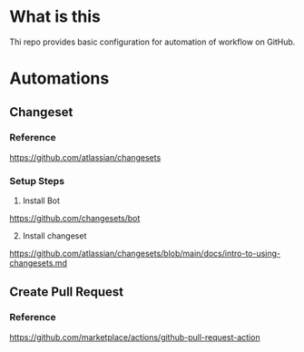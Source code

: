 # What is this

Thi repo provides basic configuration for automation of workflow on GitHub.

# Automations

## Changeset

### Reference

https://github.com/atlassian/changesets

### Setup Steps

1. Install Bot

https://github.com/changesets/bot


2. Install changeset

https://github.com/atlassian/changesets/blob/main/docs/intro-to-using-changesets.md


## Create Pull Request

### Reference

https://github.com/marketplace/actions/github-pull-request-action